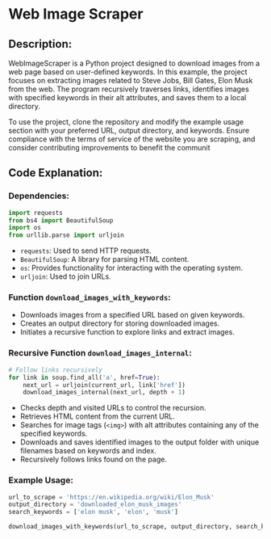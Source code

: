 # Web Image Scraper

## Description:

WebImageScraper is a Python project designed to download images from a web page based on user-defined keywords. In this example, the project focuses on extracting images related to Steve Jobs, Bill Gates, Elon Musk from the web. The program recursively traverses links, identifies images with specified keywords in their alt attributes, and saves them to a local directory.

To use the project, clone the repository and modify the example usage section with your preferred URL, output directory, and keywords. Ensure compliance with the terms of service of the website you are scraping, and consider contributing improvements to benefit the communit

## Code Explanation:

### Dependencies:

```python
import requests
from bs4 import BeautifulSoup
import os
from urllib.parse import urljoin
```

- `requests`: Used to send HTTP requests.
- `BeautifulSoup`: A library for parsing HTML content.
- `os`: Provides functionality for interacting with the operating system.
- `urljoin`: Used to join URLs.

### Function `download_images_with_keywords`:

- Downloads images from a specified URL based on given keywords.
- Creates an output directory for storing downloaded images.
- Initiates a recursive function to explore links and extract images.

### Recursive Function `download_images_internal`:

```python
# Follow links recursively
for link in soup.find_all('a', href=True):
    next_url = urljoin(current_url, link['href'])
    download_images_internal(next_url, depth + 1)
```

- Checks depth and visited URLs to control the recursion.
- Retrieves HTML content from the current URL.
- Searches for image tags (`<img>`) with alt attributes containing any of the specified keywords.
- Downloads and saves identified images to the output folder with unique filenames based on keywords and index.
- Recursively follows links found on the page.

### Example Usage:

```python
url_to_scrape = 'https://en.wikipedia.org/wiki/Elon_Musk'
output_directory = 'downloaded_elon_musk_images'
search_keywords = ['elon musk', 'elon', 'musk']

download_images_with_keywords(url_to_scrape, output_directory, search_keywords)
```
